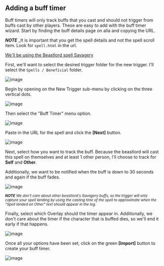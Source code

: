 ## Adding a buff timer

Buff timers will only track buffs that you cast and should not trigger from buffs cast by other players.  These are easy to add with the buff timer wizard.  Start by finding the buff details page on alla and copying the URL.

**_NOTE_** _It is important that you get the spell details and not the spell scroll item. Look for ```spell.html``` in the url.

[We'll be using the Beastlord spell Savagery](https://everquest.allakhazam.com/db/spell.html?spell=2941)

First, we'll want to select the desired trigger folder for the new trigger.  I'll select the ```Spells / Beneficial``` folder.

![image](https://user-images.githubusercontent.com/66176124/136667261-46d44d3a-cbb0-4c26-8230-ff8a82c7fcdc.png)

Begin by opening on the New Trigger sub-menu by clicking on the three vertical dots.

![image](https://user-images.githubusercontent.com/66176124/136667108-b0326a95-370c-43c1-9fe0-dbd7a4a472cc.png)

Then select the "Buff Timer" menu option.

![image](https://user-images.githubusercontent.com/66176124/136667140-15f77730-56ec-42e6-a968-5cb93660976e.png)

Paste in the URL for the spell and click the **\[Next\]** button.

![image](https://user-images.githubusercontent.com/66176124/136667181-2e74ba7b-8cb6-4299-89bc-dcf2e178f448.png)

Next, select how you want to track the buff.  Because the beastlord will cast this spell on themselves and at least 1 other person, I'll choose to track for **Self** and **Other**.

Additionally, we want to be notified when the buff is down to 30 seconds and again if the buff fades.

![image](https://user-images.githubusercontent.com/66176124/136667401-49de1e01-496c-4035-b51d-49f37b4b3133.png)

<sup>_**NOTE** We don't care about other beastlord's Savagery buffs, so the trigger will only capture your spell landing by using the casting time of the spell to approximate when the "Spell landed on Other" text should appear in the log._</sup>

Finally, select which Overlay should the timer appear in.  Additionally, we don't care about the timer if the character that is buffed dies, so we'll end it early if that happens.

![image](https://user-images.githubusercontent.com/66176124/136667496-7cea98f8-a4b5-4cc0-abbb-e27371e6290c.png)

Once all your options have been set, click on the green **\[Import\]** button to create your buff timer.

![image](https://user-images.githubusercontent.com/66176124/136667514-a8bfaa63-a8f1-4e27-a18f-533eacbe6254.png)

